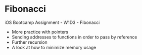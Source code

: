 # Fibonacci
iOS Bootcamp Assignment - W1D3 - Fibonacci

* More practice with pointers
* Sending addresses to functions in order to pass by reference
* Further recursion
* A look at how to minimize memory usage
